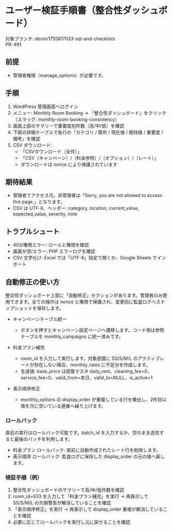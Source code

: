 # ユーザー検証手順書（整合性ダッシュボード）

対象ブランチ: devin/1755817033-sql-and-checklists  
PR: #91

## 前提
- 管理者権限（manage_options）が必要です。

## 手順
1. WordPress 管理画面へログイン
2. メニュー: Monthly Room Booking → 「整合性ダッシュボード」をクリック（スラッグ: monthly-room-booking-consistency）
3. 画面上部のサマリーで重要度別件数（高/中/低）を確認
4. 下部の詳細テーブルで各行の「カテゴリ / 箇所 / 現在値 / 期待値 / 重要度 / 備考」を確認
5. CSV ダウンロード:
   - 「CSVダウンロード（全件）」
   - 「CSV（キャンペーン）/（料金参照）/（オプション）/（レート）」
   - ダウンロードは nonce により保護されています

## 期待結果
- 管理者でアクセス可。非管理者は「Sorry, you are not allowed to access this page.」となります。
- CSV は UTF-8、ヘッダー: category, location, current_value, expected_value, severity, note

## トラブルシュート
- 403/権限エラー: ロールと権限を確認
- 画面が空/エラー: PHP エラーログを確認
- CSV 文字化け: Excel では「UTF-8」指定で開くか、Google Sheets でインポート

## 自動修正の使い方

整合性ダッシュボード上部に「自動修正」セクションがあります。管理者のみ使用できます。全ての操作は nonce と権限で保護され、変更前に監査ログへスナップショットを保存します。

- キャンペーンテーブル統一
  - ボタンを押すとキャンペーン設定ページへ遷移します。コード側は参照テーブルを monthly_campaigns に統一済みです。

- 料金プラン補完
  - room_id を入力して実行します。対象部屋に SS/S/M/L のアクティブレートが存在しない場合、monthly_rates に不足分を作成します。
  - 生成値: base_price は部屋マスタ daily_rent、cleaning_fee=0、service_fee=0、valid_from=本日、valid_to=NULL、is_active=1

- 表示順序修正
  - monthly_options の display_order が重複している行を検出し、2件目以降を次に空いている連番へ繰り上げます。

### ロールバック

直前の実行はロールバック可能です。batch_id を入力するか、空のまま送信すると最後のバッチを利用します。

- 料金プラン ロールバック: 直前に自動作成されたレート行を削除します。
- 表示順序 ロールバック: 監査ログに保存した display_order の元の値へ戻します。

### 検証手順（例）

1) 整合性ダッシュボードのサマリーで高/中/低件数を確認  
2) room_id=633 を入力して「料金プラン補完」を実行 → 再表示して SS/S/M/L の欠損警告が解消していることを確認  
3) 「表示順序修正」を実行 → 再表示して display_order 重複が解消していることを確認  
4) 必要に応じてロールバックを実行し元に戻せることを確認
